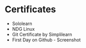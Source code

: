 # Certificates
* Sololearn
* NDG Linux
* Git Certificate by Simplilearn 
* First Day on Github - Screenshot
